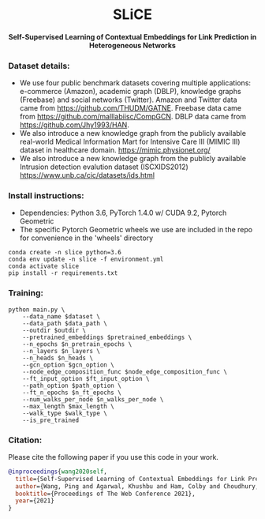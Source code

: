 <h1 align="center">
    SLiCE
</h1>
<h4 align="center">Self-Supervised Learning of Contextual Embeddings for Link Prediction in Heterogeneous Networks</h4>

### Dataset details:
- We use four public benchmark datasets covering multiple applications: e-commerce (Amazon), academic graph
(DBLP), knowledge graphs (Freebase) and social networks (Twitter). Amazon and Twitter data came from https://github.com/THUDM/GATNE. Freebase data came from https://github.com/malllabiisc/CompGCN. DBLP data came from https://github.com/Jhy1993/HAN.
- We also introduce
a new knowledge graph from the publicly available real-world Medical Information Mart for Intensive Care III (MIMIC III) dataset
in healthcare domain. https://mimic.physionet.org/
- We also introduce a new knowledge graph from the publicly available Intrusion detection evalution dataset (ISCXIDS2012) https://www.unb.ca/cic/datasets/ids.html

### Install instructions:
- Dependencies: Python 3.6, PyTorch 1.4.0 w/ CUDA 9.2, Pytorch Geometric
- The specific Pytorch Geometric wheels we use are included in the repo for convenience in the 'wheels' directory
```shell
conda create -n slice python=3.6
conda env update -n slice -f environment.yml
conda activate slice
pip install -r requirements.txt
```

### Training:
```shell
python main.py \
    --data_name $dataset \
    --data_path $data_path \
    --outdir $outdir \
    --pretrained_embeddings $pretrained_embeddings \
    --n_epochs $n_pretrain_epochs \
    --n_layers $n_layers \
    --n_heads $n_heads \
    --gcn_option $gcn_option \
    --node_edge_composition_func $node_edge_composition_func \
    --ft_input_option $ft_input_option \
    --path_option $path_option \
    --ft_n_epochs $n_ft_epochs \
    --num_walks_per_node $n_walks_per_node \
    --max_length $max_length \
    --walk_type $walk_type \
    --is_pre_trained
```

### Citation:
Please cite the following paper if you use this code in your work.
```bibtex
@inproceedings{wang2020self,
  title={Self-Supervised Learning of Contextual Embeddings for Link Prediction in Heterogeneous Networks},
  author={Wang, Ping and Agarwal, Khushbu and Ham, Colby and Choudhury, Sutanay and Reddy, Chandan K},
  booktitle={Proceedings of The Web Conference 2021},
  year={2021}
}
```
